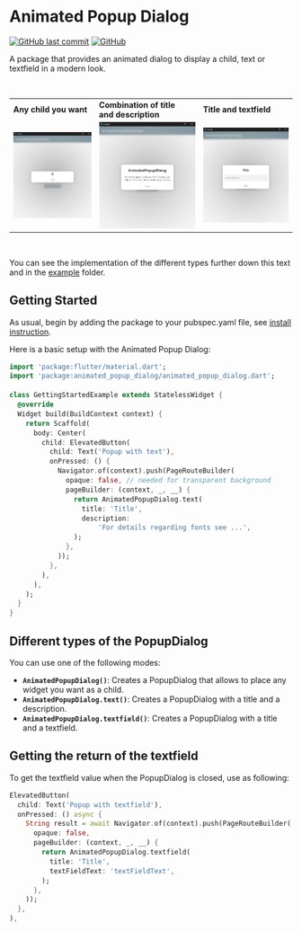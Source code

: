 # Animated Popup Dialog
[![GitHub last commit](https://img.shields.io/github/last-commit/C4s4r/animated_popup_dialog?label=last%20updated)](https://github.com/C4s4r/animated_popup_dialog/commits/)
[![GitHub](https://img.shields.io/github/license/C4s4r/animated_popup_dialog)](https://opensource.org/licenses/BSD-3-Clause)


A package that provides an animated dialog to display a child, text or textfield in a modern look.

</br>
<table >
    <tr>
        <td>
            <b>
                Any child you want
            </b>
        </td>
        <td>
            <b>
                Combination of title<br> and description
            </b>
        </td>
        <td>
            <b>
                Title and textfield
            </b>
        </td>
    <tr>
    <tr>
        <td>
            <img src="assets/Screenshot-PopupWithChild.jpg" width="300">
        </td>
        <td>
            <img src="assets/Screenshot-PopupWithText.jpg" width="300">
        </td>
        <td>
            <img src="assets/Screenshot-PopupWithTextfield.jpg" width="300">
        </td>
    </tr>
</table>
</br>

You can see the implementation of the different types further down this text and in the [example](https://github.com/C4s4r/animated_popup_dialog/tree/main/example) folder.

## Getting Started

As usual, begin by adding the package to your pubspec.yaml file, see [install instruction](https://pub.dev/packages/animated_popup_dialog/install).

Here is a basic setup with the Animated Popup Dialog:
```dart
import 'package:flutter/material.dart';
import 'package:animated_popup_dialog/animated_popup_dialog.dart';

class GettingStartedExample extends StatelessWidget {
  @override
  Widget build(BuildContext context) {
    return Scaffold(
      body: Center(
        child: ElevatedButton(
          child: Text('Popup with text'),
          onPressed: () {
            Navigator.of(context).push(PageRouteBuilder(
              opaque: false, // needed for transparent background
              pageBuilder: (context, _, __) {
                return AnimatedPopupDialog.text(
                  title: 'Title',
                  description:
                      'For details regarding fonts see ...',
                );
              },
            ));
          },
        ),
      ),
    );
  }
}

```

## Different types of the PopupDialog
You can use one of the following modes:
* **`AnimatedPopupDialog()`**: Creates a PopupDialog that allows to place any widget you want as a child.
* **`AnimatedPopupDialog.text()`**: Creates a PopupDialog with a title and a description.
* **`AnimatedPopupDialog.textfield()`**: Creates a PopupDialog with a title and a textfield.

## Getting the return of the textfield
To get the textfield value when the PopupDialog is closed, use as following:
```dart
ElevatedButton(
  child: Text('Popup with textfield'),
  onPressed: () async {
    String result = await Navigator.of(context).push(PageRouteBuilder(
      opaque: false,
      pageBuilder: (context, _, __) {
        return AnimatedPopupDialog.textfield(
          title: 'Title',
          textFieldText: 'textFieldText',
        );
      },
    ));
  },
),
```
